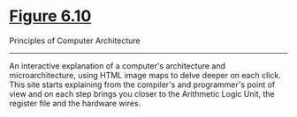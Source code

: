 # [Figure 6.10](https://fdelmazo.github.io/figure-610/)

Principles of Computer Architecture

---

An interactive explanation of a computer's architecture and microarchitecture, using HTML image maps to delve deeper on each click. This site starts explaining from the compiler's and programmer's point of view and on each step brings you closer to the Arithmetic Logic Unit, the register file and the hardware wires.
